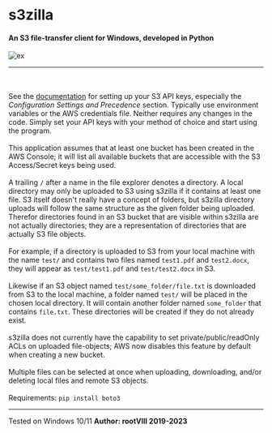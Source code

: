 # s3zilla
#### An S3 file-transfer client for Windows, developed in Python

<img src="https://user-images.githubusercontent.com/30498791/230790628-2eca6bb0-83b0-4388-a067-b8551e9427af.gif" alt="ex">
<hr>

<br><br>
See the <a href="https://docs.aws.amazon.com/cli/latest/userguide/cli-chap-configure.html">documentation</a>
for setting up your S3 API keys, especially the
<i>Configuration Settings and Precedence</i> section.
Typically use environment variables or the AWS credentials file.
Neither requires any changes in the code.
Simply set your API keys with your method of choice
and start using the program.
<br><br>
This application assumes that at least one bucket has been
created in the AWS Console; it will list all available buckets
that are accessible with the S3 Access/Secret keys being used.
<br><br>
A trailing ```/``` after a name in the file explorer denotes a directory.
A local directory may only be uploaded to S3 using s3zilla if it
contains at least one file. S3 itself doesn't really have a concept
of folders, but s3zilla directory uploads will follow the same
structure as the given folder being uploaded. Therefor directories
found in an S3 bucket that are visible within s3zilla are not actually
directories; they are a representation of directories that are
actually S3 file objects.
<br><br>
For example, if a directory is uploaded to
S3 from your local machine with the name ```test/``` and contains two files
named ```test1.pdf``` and ```test2.docx```, they will appear as ```test/test1.pdf```
and ```test/test2.docx``` in S3.
<br><br>
Likewise if an S3 object named ```test/some_folder/file.txt``` is downloaded
from S3 to the local machine, a folder named ```test/``` will be placed
in the chosen local directory. It will contain another folder named
```some_folder``` that contains ```file.txt```. These directories will be created
if they do not already exist.
<br><br>
s3zilla does not currently have the capability to set
private/public/readOnly ACLs on uploaded file-objects; AWS now disables
this feature by default when creating a new bucket.
<br><br>
Multiple files can be selected at once when uploading, downloading, and/or deleting
local files and remote S3 objects.
<br><br>
Requirements:
<code>pip install boto3</code>
<hr>
Tested on Windows 10/11
<b>Author: rootVIII  2019-2023</b>
